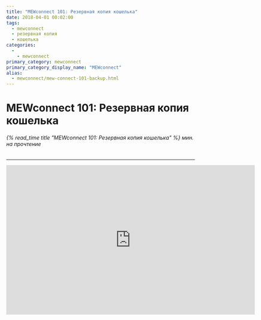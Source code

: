 ```yaml
---
title: "MEWconnect 101: Резервная копия кошелька"
date: 2018-04-01 00:02:00
tags:
  - mewconnect
  - резервная копия
  - кошелька
categories:
  - 
    - mewconnect
primary_category: mewconnect
primary_category_display_name: "MEWconnect"
alias:
  - mewconnect/mew-connect-101-backup.html
---
```


# **MEWconnect 101: Резервная копия кошелька**

###### {% read_time title "MEWconnect 101: Резервная копия кошелька" %} мин. на прочтение

* * *

<div class="youtube-video">
<iframe width="664" height="400" src="https://www.youtube.com/embed/1aZANjFEQ7I" frameborder="0" allow="accelerometer; autoplay; encrypted-media; gyroscope; picture-in-picture" allowfullscreen mark="crwd-mark"></iframe>
</div>
